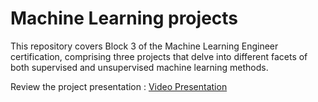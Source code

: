 
# Machine Learning projects
 This repository covers Block 3 of the Machine Learning Engineer certification, comprising three projects that delve into different facets of both supervised and unsupervised machine learning methods.

Review the project presentation : [Video Presentation](https://share.vidyard.com/watch/FBgJQH5tK2vtXZo7c32Cb7?)
